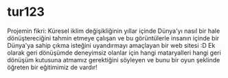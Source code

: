 # tur123
Projemin fikri:
Küresel iklim değişikliğinin yıllar içinde Dünya'yı nasıl bir hale dönüştereciğini tahmin etmeye çalışan ve bu görüntülerle insanın içinde bir Dünya'ya sahip çıkma isteğini uyandırmayı amaçlayan bir web sitesi :D
Ek olarak geri dönüşümde deneyimsiz olanlar için hangi mataryalleri hangi geri dönüşüm kutusuna atmamız gerektiğini söyleyen ve bunu bir oyun şeklinde öğreten bir eğitimimiz de vardır!
